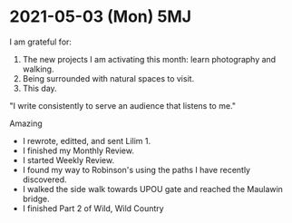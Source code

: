 # 2021-05-03 (Mon) 5MJ

I am grateful for:

1. The new projects I am activating this month: learn photography and walking.
2. Being surrounded with natural spaces to visit.
3. This day.

"I write consistently to serve an audience that listens to me."

Amazing

- I rewrote, editted, and sent Lilim 1.
- I finished my Monthly Review.
- I started Weekly Review.
- I found my way to Robinson's using the paths I have recently discovered.
- I walked the side walk towards UPOU gate and reached the Maulawin bridge.
- I finished Part 2 of Wild, Wild Country


